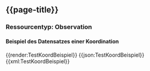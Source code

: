 ## {{page-title}}

### Ressourcentyp: Observation

#### Beispiel des Datensatzes einer Koordination

<tabs>
    <tab title="Übersicht">      
        {{render:TestKoordBeispiel}}
    </tab>
    <tab title="JSON">
        {{json:TestKoordBeispiel}}
    </tab>
    <tab title="XML">
        {{xml:TestKoordBeispiel}}
    </tab>
</tabs>